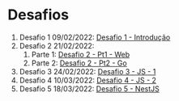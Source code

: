 # **Desafios**

1. Desafio 1 09/02/2022: [Desafio 1 - Introdução](https://github.com/miguelsmuller/residencia-gta-desafio-1-intro)
2. Desafio 2 21/02/2022:
   1. Parte 1: [Desafio 2 - Pt1 - Web](https://github.com/miguelsmuller/residencia-gta-desafio-2-pt1-web)
   2. Parte 2: [Desafio 2 - Pt2 - Go](https://github.com/miguelsmuller/residencia-gta-desafio-2-pt2-go)
3. Desafio 3 24/02/2022: [Desafio 3 - JS - 1](https://github.com/miguelsmuller/residencia-gta-desafio-3-js)
4. Desafio 4 10/03/2022: [Desafio 4 - JS - 2](https://github.com/miguelsmuller/residencia-gta-desafio-4-js)
5. Desafio 5 18/03/2022: [Desafio 5 - NestJS](https://github.com/miguelsmuller/residencia-gta-desafio-5-nestjs)